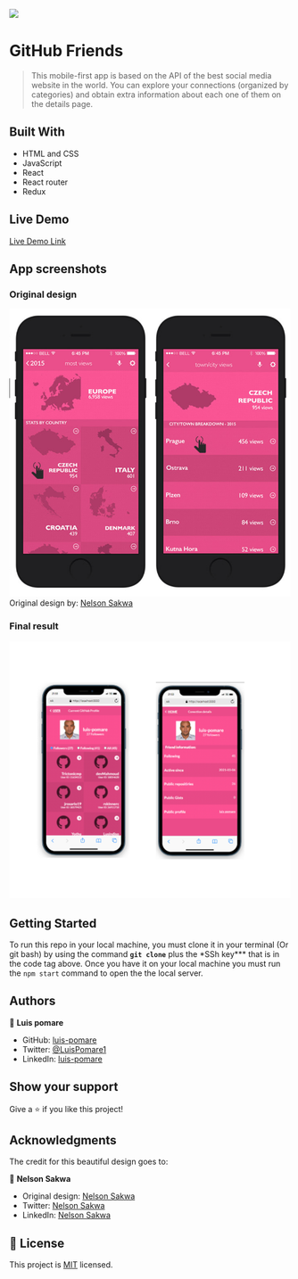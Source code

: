 ![](https://img.shields.io/badge/Microverse-blueviolet)

# GitHub Friends

> This mobile-first app is based on the API of the best social media website in the world. You can explore your connections (organized by categories) and obtain extra information about each one of them on the details page.

## Built With

- HTML and CSS
- JavaScript
- React
- React router
- Redux

## Live Demo

[Live Demo Link](https://62e3731b23a21944d84a9b39--storied-crepe-b941b1.netlify.app/)

## App screenshots

### Original design

[<img src="./images\design.png">](https://www.behance.net/gallery/31579789/Ballhead-App-%28Free-PSDs%29)
Original design by: [Nelson Sakwa](https://www.behance.net/sakwadesignstudio)

### Final result

[<img src="./images\result.png">](https://62e3731b23a21944d84a9b39--storied-crepe-b941b1.netlify.app/)

## Getting Started

To run this repo in your local machine, you must clone it in your terminal (Or git bash) by using the command **`git clone`** plus the \*SSh key\*\*\* that is in the code tag above. Once you have it on your local machine you must run the `npm start` command to open the the local server.

## Authors

👤 **Luis pomare**

- GitHub: [luis-pomare](https://github.com/luis-pomare)
- Twitter: [@LuisPomare1](https://twitter.com/LuisPomare1)
- LinkedIn: [luis-pomare](https://www.linkedin.com/in/luis-pomare/)

## Show your support

Give a ⭐️ if you like this project!

## Acknowledgments

The credit for this beautiful design goes to:

👤 **Nelson Sakwa**

- Original design: [Nelson Sakwa](https://github.com/luis-pomare)
- Twitter: [Nelson Sakwa](http://twitter.com/nelsonbreeza)
- LinkedIn: [Nelson Sakwa](http://linkedin.com/pub/nelson-sakwa/35/814/735)

## 📝 License

This project is [MIT](./MIT.md) licensed.
